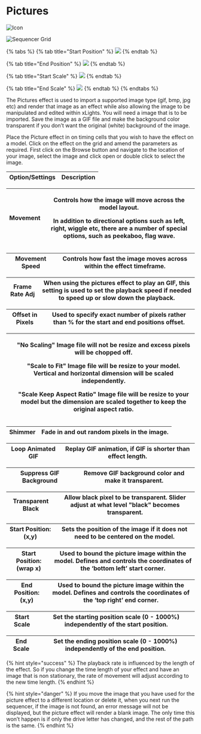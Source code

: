 # Pictures

![Icon](<../../.gitbook/assets/image (783).png>)

![Sequencer Grid](<../../.gitbook/assets/image (684).png>)

{% tabs %}
{% tab title="Start Position" %}
![](<../../.gitbook/assets/image (427).png>)
{% endtab %}

{% tab title="End Position" %}
![](<../../.gitbook/assets/image (322) (1).png>)
{% endtab %}

{% tab title="Start Scale" %}
![](<../../.gitbook/assets/image (777).png>)
{% endtab %}

{% tab title="End Scale" %}
![](<../../.gitbook/assets/image (167).png>)
{% endtab %}
{% endtabs %}

The Pictures effect is used to import a supported image type (gif, bmp, jpg etc) and render that image as an effect while also allowing the image to be manipulated and edited within xLights. You will need a image that is to be imported. Save the image as a GIF file and make the background color transparent if you don’t want the original (white) background of the image.

Place the Picture effect in on timing cells that you wish to have the effect on a model. Click on the effect on the grid and amend the parameters as required. First click on the Browse button and navigate to the location of your image, select the image and click open or double click to select the image.

| Option/Settings | Description |
| --------------- | ----------- |

| **Movement** | <p>Controls how the image will move across the model layout.</p><p>In addition to directional options such as left, right, wiggle etc, there are a number of special options, such as peekaboo, flag wave.</p> |
| ------------ | -------------------------------------------------------------------------------------------------------------------------------------------------------------------------------------------------------------- |

| **Movement Speed** | Controls how fast the image moves across within the effect timeframe. |
| ------------------ | --------------------------------------------------------------------- |

| **Frame Rate Adj** | When using the pictures effect to play an GIF, this setting is used to set the playback speed if needed to speed up or slow down the playback. |
| ------------------ | ---------------------------------------------------------------------------------------------------------------------------------------------- |

| **Offset in Pixels** | Used to specify exact number of pixels rather than % for the start and end positions offset. |
| -------------------- | -------------------------------------------------------------------------------------------- |

|   | <p>"No Scaling" Image file will not be resize and excess pixels will be chopped off.</p><p>"Scale to Fit" Image file will be resize to your model. Vertical and horizontal dimension will be scaled independently.</p><p>"Scale Keep Aspect Ratio" Image file will be resize to your model but the dimension are scaled together to keep the original aspect ratio.</p> |
| - | ----------------------------------------------------------------------------------------------------------------------------------------------------------------------------------------------------------------------------------------------------------------------------------------------------------------------------------------------------------------------- |

| **Shimmer** | Fade in and out random pixels in the image. |
| ----------- | ------------------------------------------- |

| **Loop Animated GIF** | Replay GIF animation, if GIF is shorter than effect length. |
| --------------------- | ----------------------------------------------------------- |

| **Suppress GIF Background** | Remove GIF background color and make it transparent. |
| --------------------------- | ---------------------------------------------------- |

| **Transparent Black** | Allow black pixel to be transparent. Slider adjust at what level "black" becomes transparent. |
| --------------------- | --------------------------------------------------------------------------------------------- |

| **Start Position: (x,y)** | Sets the position of the image if it does not need to be centered on the model. |
| ------------------------- | ------------------------------------------------------------------------------- |

| **Start Position: (wrap x)** | Used to bound the picture image within the model. Defines and controls the coordinates of the ‘bottom left’ start corner. |
| ---------------------------- | ------------------------------------------------------------------------------------------------------------------------- |

| **End Position: (x,y)** | Used to bound the picture image within the model. Defines and controls the coordinates of the ‘top right’ end corner. |
| ----------------------- | --------------------------------------------------------------------------------------------------------------------- |

| **Start Scale** | Set the starting position scale (0 - 1000%) independently of the start position. |
| --------------- | -------------------------------------------------------------------------------- |

| **End Scale** | Set the ending position scale (0 - 1000%) independently of the end position. |
| ------------- | ---------------------------------------------------------------------------- |

{% hint style="success" %}
The playback rate is influenced by the length of the effect. So if you change the time length of your effect and have an image that is non stationary, the rate of movement will adjust according to the new time length.
{% endhint %}

{% hint style="danger" %}
If you move the image that you have used for the picture effect to a different location or delete it, when you next run the sequencer, if the image is not found, an error message will not be displayed, but the picture effect will render a blank image. The only time this won’t happen is if only the drive letter has changed, and the rest of the path is the same.
{% endhint %}
